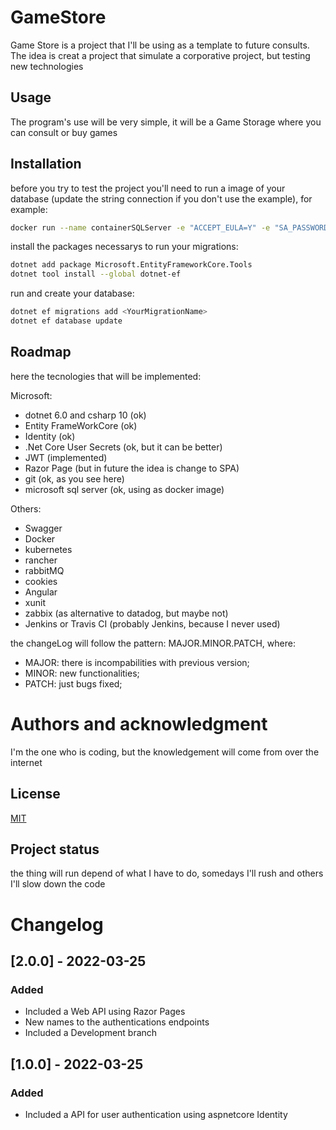 # GameStore

Game Store is a project that I'll be using as a template to future consults. The idea is creat a project that simulate a corporative project, but testing new technologies

## Usage

The program's use will be very simple, it will be a Game Storage where you can consult or buy games

## Installation

before you try to test the project you'll need to run a image of your database (update the string connection if you don't use the example), for example:
```bash
docker run --name containerSQLServer -e "ACCEPT_EULA=Y" -e "SA_PASSWORD=admin123!" -p 1433:1433 -d mcr.microsoft.com/mssql/server:2017-latest
```
install the packages necessarys to run your migrations:
```bash
dotnet add package Microsoft.EntityFrameworkCore.Tools
dotnet tool install --global dotnet-ef
```
run and create your database:
```bash
dotnet ef migrations add <YourMigrationName>
dotnet ef database update
```

## Roadmap

here the tecnologies that will be implemented:

Microsoft:
- dotnet 6.0 and csharp 10 (ok)
- Entity FrameWorkCore (ok)
- Identity (ok)
- .Net Core User Secrets (ok, but it can be better)
- JWT (implemented)
- Razor Page (but in future the idea is change to SPA)
- git (ok, as you see here)
- microsoft sql server (ok, using as docker image)

Others:
- Swagger
- Docker
- kubernetes
- rancher
- rabbitMQ
- cookies
- Angular
- xunit
- zabbix (as alternative to datadog, but maybe not)
- Jenkins or Travis CI (probably Jenkins, because I never used)

the changeLog will follow the pattern: MAJOR.MINOR.PATCH, where:
 * MAJOR: there is incompabilities with previous version;
 * MINOR: new functionalities;
 * PATCH: just bugs fixed;


# Authors and acknowledgment
I'm the one who is coding, but the knowledgement will come from over the internet

## License
[MIT](https://choosealicense.com/licenses/mit/)

## Project status
the thing will run depend of what I have to do, somedays I'll rush and others I'll slow down the code

# Changelog
## [2.0.0] - 2022-03-25
### Added
- Included a Web API using Razor Pages
- New names to the authentications endpoints
- Included a Development branch
## [1.0.0] - 2022-03-25
### Added
- Included a API for user authentication using aspnetcore Identity


